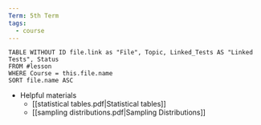 ```yaml
---
Term: 5th Term
tags:
  - course
---
```


```dataview
TABLE WITHOUT ID file.link as "File", Topic, Linked_Tests AS "Linked Tests", Status
FROM #lesson 
WHERE Course = this.file.name
SORT file.name ASC
```

- Helpful materials
	- [[statistical tables.pdf|Statistical tables]]
	- [[sampling distributions.pdf|Sampling Distributions]]